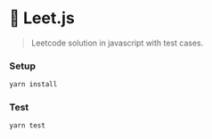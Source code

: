# :checkered_flag: Leet.js
> Leetcode solution in javascript with test cases.

### Setup

```sh
yarn install
```

### Test

```sh
yarn test
```


